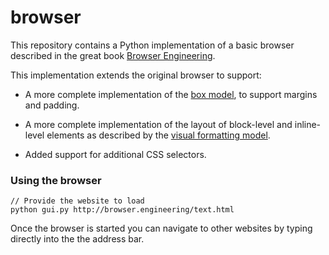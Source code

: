 # browser

This repository contains a Python implementation of a basic browser described in the great book [Browser Engineering](https://browser.engineering/).

This implementation extends the original browser to support:

- A more complete implementation of the [box model](https://developer.mozilla.org/en-US/docs/Learn/CSS/Building_blocks/The_box_model), to support margins and padding.

- A more complete implementation of the layout of block-level and inline-level elements as described by the [visual formatting model](https://www.w3.org/TR/CSS2/visuren.html).

- Added support for additional CSS selectors.

### Using the browser

```
// Provide the website to load
python gui.py http://browser.engineering/text.html
```

Once the browser is started you can navigate to other websites by typing directly into the the address bar.
